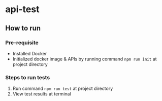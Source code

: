 # api-test
## How to run
### Pre-requisite
* Installed Docker
* Initialized docker image & APIs by running command `npm run init` at project directory

### Steps to run tests
1. Run command `npm run test` at project directory
1. View test results at terminal
